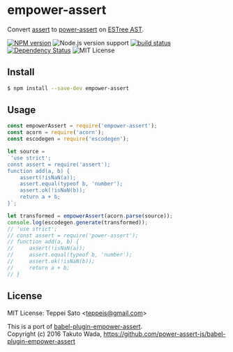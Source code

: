 empower-assert
====

Convert [assert](https://nodejs.org/api/assert.html) to [power-assert](https://github.com/power-assert-js/power-assert) on [ESTree AST](https://github.com/estree/estree).

[![NPM version][npm-image]][npm-url]
![Node.js version support][node-version]
[![build status][travis-image]][travis-url]
[![Dependency Status][deps-image]][deps-url]
![MIT License][license]

## Install

```bash
$ npm install --save-dev empower-assert
```

## Usage

```js
const empowerAssert = require('empower-assert');
const acorn = require('acorn');
const escodegen = require('escodegen');

let source = 
`'use strict';
const assert = require('assert');
function add(a, b) {
    assert(!isNaN(a));
    assert.equal(typeof b, 'number');
    assert.ok(!isNaN(b));
    return a + b;
}`;

let transformed = empowerAssert(acorn.parse(source));
console.log(escodegen.generate(transformed));
// 'use strict';
// const assert = require('power-assert');
// function add(a, b) {
//     assert(!isNaN(a));
//     assert.equal(typeof b, 'number');
//     assert.ok(!isNaN(b));
//     return a + b;
// }
```

## License

MIT License: Teppei Sato &lt;teppeis@gmail.com&gt;

This is a port of [babel-plugin-empower-assert](https://github.com/power-assert-js/babel-plugin-empower-assert).  
Copyright (c) 2016 Takuto Wada, https://github.com/power-assert-js/babel-plugin-empower-assert

[npm-image]: https://img.shields.io/npm/v/empower-assert.svg
[npm-url]: https://npmjs.org/package/empower-assert
[travis-image]: https://travis-ci.org/teppeis/empower-assert.svg?branch=master
[travis-url]: https://travis-ci.org/teppeis/empower-assert
[deps-image]: https://david-dm.org/teppeis/empower-assert.svg
[deps-url]: https://david-dm.org/teppeis/empower-assert
[node-version]: https://img.shields.io/badge/Node.js%20support-v0.12–v7-brightgreen.svg
[license]: https://img.shields.io/npm/l/empower-assert.svg
